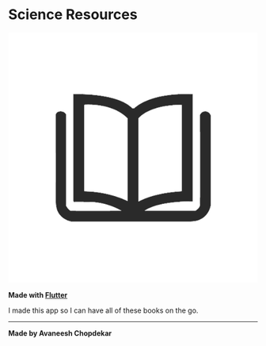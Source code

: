 # Science Resources

![Sci Res Logo](assets/sci_logo_splash.png)

**Made with [Flutter](https://flutter.dev/)**

I made this app so I can have all of these books on the go.

---

**Made by Avaneesh Chopdekar**